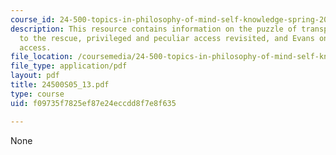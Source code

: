 ```yaml
---
course_id: 24-500-topics-in-philosophy-of-mind-self-knowledge-spring-2005
description: This resource contains information on the puzzle of transparency, sensations
  to the rescue, privileged and peculiar access revisited, and Evans on privileged
  access.
file_location: /coursemedia/24-500-topics-in-philosophy-of-mind-self-knowledge-spring-2005/f09735f7825ef87e24eccdd8f7e8f635_24500S05_13.pdf
file_type: application/pdf
layout: pdf
title: 24500S05_13.pdf
type: course
uid: f09735f7825ef87e24eccdd8f7e8f635

---
```

None